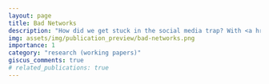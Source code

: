 ```yaml
---
layout: page
title: Bad Networks
description: "How did we get stuck in the social media trap? With <a href='https://richardholden.org/'>Richard Holden</a> and <a href='https://robertakerlof.com/'>Robert Akerlof</a>"
img: assets/img/publication_preview/bad-networks.png
importance: 1
category: "research (working papers)"
giscus_comments: true
# related_publications: true
---
```


<div class="post">
<object data="{{ site.baseurl }}/assets/pdf/Bad_Networks_May_2024.pdf#pagemode=none" width="750" height="1000" type='application/pdf'></object>
</div>